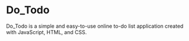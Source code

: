 # Do_Todo
Do_Todo is a simple and easy-to-use online to-do list application created with JavaScript, HTML, and CSS.

